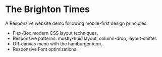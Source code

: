 # The Brighton Times
A Responsive website demo following mobile-first design principles.

- Flex-Box modern CSS layout techniques.
- Responsive patterns: mostly-fluid layout, column-drop, layout-shifter.
- Off-canvas menu with the hamburger icon.
- Responsive Font optimizations.
